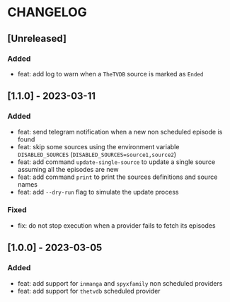 # CHANGELOG

## [Unreleased]

### Added

- feat: add log to warn when a `TheTVDB` source is marked as `Ended`

## [1.1.0] - 2023-03-11

### Added

- feat: send telegram notification when a new non scheduled episode is found
- feat: skip some sources using the environment variable `DISABLED_SOURCES` (`DISABLED_SOURCES=source1,source2`)
- feat: add command `update-single-source` to update a single source assuming all the episodes are new
- feat: add command `print` to print the sources definitions and source names
- feat: add `--dry-run` flag to simulate the update process

### Fixed

- fix: do not stop execution when a provider fails to fetch its episodes

## [1.0.0] - 2023-03-05

### Added

- feat: add support for `inmanga` and `spyxfamily` non scheduled providers
- feat: add support for `thetvdb` scheduled provider
